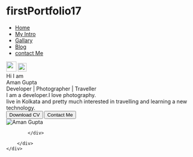 # firstPortfolio17
<!DOCTYPE html>
<html lang="en">

<head>
    <meta charset="UTF-8">
    <meta name="viewport" content="width=device-width, initial-scale=1.0">
    <title>Aman Gupta - web developer, programmer, Nature Enthusiast</title>
    <link rel="stylesheet" href="style.css">
</head>

<body>
    <div class="container">
        <div class="sidebar sidebarGo">
            <nav>
                <ul>
                    <li><a href="/home.html">Home</a></li>
                    <li><a href="/intro.html">My Intro</a></li>
                    <li><a href="/gallary.html">Gallary</a></li>
                    <li><a href="/blog.html">Blog</a></li>
                    <li><a href="/contact.html">contact Me</a></li>
                </ul>
            </nav>
        </div>
        <div class="main">
            <div class="hamburger">
            <img class="ham" src="ham.jpeg" alt="" width="27px">
            <img class="cross"  src="cross.png" alt="" width="23px">
         </div>
            <div class="infocontainer">
                <div class="devinfo">
                    <div class="hello">Hi I am</div>
                    <div class="name">Aman Gupta</div>
                    <div class="about">Developer | Photographer | Traveller</div>
                    <div class="moreabout">I am a developer.I love photography.<br>live in Kolkata and pretty much
                        interested in travelling and learning a new technology.</div>
                    <div class="buttons">
                        <a href="/aman_autoCv.pdf" target="_blank">
                            <button class="btn">Download CV</button></a>
                        <a href="/contact.html"><button class="btn">Contact Me</button></a>
                    </div>
                </div>
                <div class="devpic">
                    <img src="dev02.png" alt="Aman Gupta">
                </div>

            </div>

        </div>
    </div>
<script src="script.js"></script>

</body>

</html>
